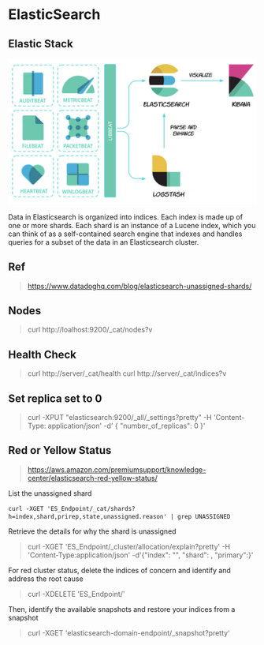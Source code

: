 # ElasticSearch
## Elastic Stack
![Elastic Stack](elasticstack.png "Elastic Stack")

Data in Elasticsearch is organized into indices. Each index is made up of one or more shards. Each shard is an instance of a Lucene index, which you can think of as a self-contained search engine that indexes and handles queries for a subset of the data in an Elasticsearch cluster.

## Ref
> https://www.datadoghq.com/blog/elasticsearch-unassigned-shards/

## Nodes
> curl http://loalhost:9200/_cat/nodes?v

## Health Check
> curl http://server/_cat/health
> curl http://server/_cat/indices?v

## Set replica set to 0
> curl -XPUT "elasticsearch:9200/_all/_settings?pretty" -H 'Content-Type: application/json' -d' { "number_of_replicas": 0 }'

## Red or Yellow Status
> https://aws.amazon.com/premiumsupport/knowledge-center/elasticsearch-red-yellow-status/

List the unassigned shard
```
curl -XGET 'ES_Endpoint/_cat/shards?h=index,shard,prirep,state,unassigned.reason' | grep UNASSIGNED
```

Retrieve the details for why the shard is unassigned
> curl -XGET 'ES_Endpoint/_cluster/allocation/explain?pretty' -H 'Content-Type:application/json' -d'{"index": "<index name>", "shard": <shardId>, "primary":<true or false>}'

For red cluster status, delete the indices of concern and identify and address the root cause
> curl -XDELETE 'ES_Endpoint/<index names>'

Then, identify the available snapshots and restore your indices from a snapshot
> curl -XGET 'elasticsearch-domain-endpoint/_snapshot?pretty'

